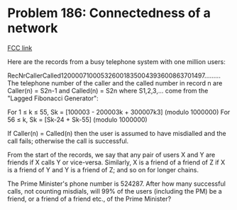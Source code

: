 # Problem 186: Connectedness of a network

[FCC link](https://www.freecodecamp.org/learn/coding-interview-prep/project-euler/problem-186-connectedness-of-a-network)

Here are the records from a busy telephone system with one million users:

RecNrCallerCalled120000710005326001835004393600863701497......... The telephone
number of the caller and the called number in record n are Caller(n) = S2n-1 and
Called(n) = S2n where S1,2,3,... come from the "Lagged Fibonacci Generator":

For 1 ≤ k ≤ 55, Sk = \[100003 - 200003k + 300007k3\] (modulo 1000000) For 56 ≤
k, Sk = \[Sk-24 + Sk-55\] (modulo 1000000)

If Caller(n) = Called(n) then the user is assumed to have misdialled and the
call fails; otherwise the call is successful.

From the start of the records, we say that any pair of users X and Y are friends
if X calls Y or vice-versa. Similarly, X is a friend of a friend of Z if X is a
friend of Y and Y is a friend of Z; and so on for longer chains.

The Prime Minister's phone number is 524287. After how many successful calls,
not counting misdials, will 99% of the users (including the PM) be a friend, or
a friend of a friend etc., of the Prime Minister?
